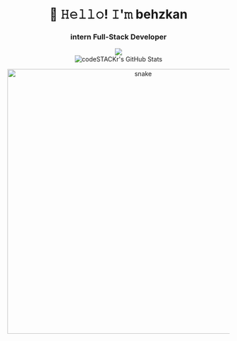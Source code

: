 <h1 align="center">👋 𝙷𝚎𝚕𝚕𝚘! 𝙸'𝚖 behzkan </h1>

<h3 align="center">intern Full-Stack Developer</h3>
<p align="center">
 <a href="https://tlgg.ru/behzkan1"><img src="https://img.shields.io/badge/-Telegram-blue?style=flat&logo=Telegram&logoColor=white" /></a>
 <br>
 <img alt="codeSTACKr's GitHub Stats" src="https://komarev.com/ghpvc/?username=your-github-behzkan&color=green" />
</p>

<p align="center">
 <img width="600" src="[https://github.com/BaggerFast/BaggerFast/blob/main/assets/github-snake.svg](https://github.com/behzkan/behzkan-p/blob/main/assets/github-s.svg)" alt="snake"/>
</p>

